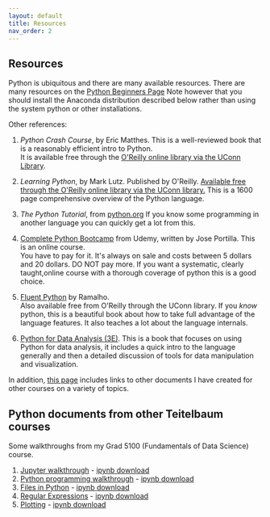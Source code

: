 ```yaml
---
layout: default
title: Resources
nav_order: 2
---
```


## Resources

Python is ubiquitous and there are many available resources. There are many resources
on the [Python Beginners Page](https://wiki.python.org/moin/BeginnersGuide/.) Note however that you should install the Anaconda distribution described below rather than using the system python or other installations.

Other references:

1.  *Python Crash Course*, by Eric Matthes.  This is a well-reviewed book that is a reasonably efficient intro to Python.  
It is available free through the [O'Reilly online library via the UConn Library](https://learning.oreilly.com/library/view/python-crash-course/9781098156664/).

1. *Learning Python*, by Mark Lutz.  Published by O'Reilly. 
[Available free  through the O'Reilly online library via the UConn library.](https://learning.oreilly.com/library/view/learning-python-5th/9781449355722/) 
This is a 1600 page comprehensive overview of the Python language. 

2. *The Python Tutorial*, from [python.org](https://docs.python.org/3/tutorial/index.html) If you know some programming in another language you can quickly get a lot from this. 

3. [Complete Python Bootcamp](https://www.udemy.com/course/complete-python-bootcamp/) from Udemy, written by Jose Portilla.  This is an online course.  
You have to pay for it.  It's always on sale and costs between 5 dollars and 20 dollars.  DO NOT pay more. 
If you want a systematic, clearly taught,online course with a thorough coverage of python this is a good choice.

4. [Fluent Python](https://learning.oreilly.com/library/view/fluent-python-2nd/9781492056348/) by Ramalho.  
Also available free from O'Reilly through the UConn library. If you *know* python, this is a beautiful book about how to take full advantage of the
language features.  It also teaches a lot about the language internals. 

5. [Python for Data Analysis (3E)](https://wesmckinney.com/book/).  This is a book that focuses on using Python for data analysis, 
it includes a quick intro to the language generally and
then a detailed discussion of tools for data manipulation and visualization.

In addition, [this page](links.md) includes links to other documents I have created for other courses on a variety of topics.


## Python documents from other Teitelbaum courses

Some walkthroughs from my Grad 5100 (Fundamentals of Data Science) course.

1. [Jupyter walkthrough](notebooks/JupyterWalkthrough.md) - [ipynb download](notebooks/JupyterWalkthrough.ipynb)
2. [Python programming walkthrough](notebooks/python_programming.md) - [ipynb download](notebooks/python_programming.ipynb)
3. [Files in Python](notebooks/pythonFiles.md) - [ipynb download](notebooks/pythonFiles.ipynb)
4. [Regular Expressions](notebooks/regexpsPython.md) - [ipynb download](notebooks/regexpsPython.ipynb)
5. [Plotting](notebooks/Plotting.md) -  [ipynb download](notebooks/Plotting.ipynb)

